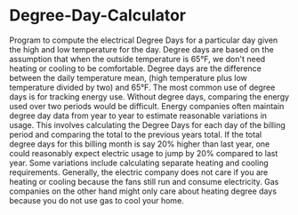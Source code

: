 # Degree-Day-Calculator
Program to compute the electrical Degree Days for a particular day given the high and low temperature for the day.
Degree days are based on the assumption that when the outside temperature is 65°F, we don't need heating or cooling to be comfortable. Degree days are the difference between the daily temperature mean, (high temperature plus low temperature divided by two) and 65°F. The most common use of degree days is for tracking energy use. Without degree days, comparing the energy used over two periods would be difficult. Energy companies often maintain degree day data from year to year to estimate reasonable variations in usage. This involves calculating the Degree Days for each day of the billing period and comparing the total to the previous years total. If the total degree days for this billing month is say 20% higher than last year, one could reasonably expect electric usage to jump by 20% compared to last year. Some variations include calculating separate heating and cooling requirements. Generally, the electric company does not care if you are heating or cooling because the fans still run and consume electricity. Gas companies on the other hand might only care about heating degree days because you do not use gas to cool your home.
